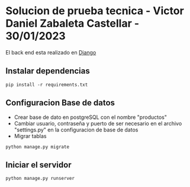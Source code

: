 # Solucion de prueba tecnica - Victor Daniel Zabaleta Castellar - 30/01/2023
El back end esta realizado en [Django](https://www.djangoproject.com/ "Django")

## Instalar dependencias
```
pip install -r requirements.txt
```

## Configuracion Base de datos
- Crear base de dato en postgreSQL con el nombre "productos"
- Cambiar usuario, contraseña y puerto de ser necesario en el archivo "settings.py" en la configuracion de base de datos
- Migrar tablas

```
python manage.py migrate
```

## Iniciar el servidor
```
python manage.py runserver
```